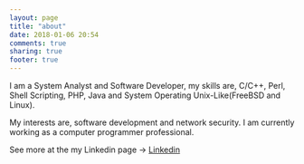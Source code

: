 ```yaml
---
layout: page
title: "about"
date: 2018-01-06 20:54
comments: true
sharing: true
footer: true
---
```

I am a System Analyst and Software Developer, my skills are, C/C++, Perl,
Shell Scripting, PHP, Java and System Operating Unix-Like(FreeBSD and Linux).

My interests are, software development and network security. I am currently
working as a computer programmer professional.

See more at the my Linkedin page -> [Linkedin](https://www.linkedin.com/in/diogo-pereira-pinto-dio/)
